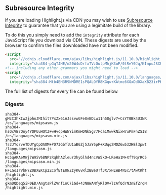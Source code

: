 ## Subresource Integrity

If you are loading Highlight.js via CDN you may wish to use [Subresource Integrity](https://developer.mozilla.org/en-US/docs/Web/Security/Subresource_Integrity) to guarantee that you are using a legimitate build of the library.

To do this you simply need to add the `integrity` attribute for each JavaScript file you download via CDN. These digests are used by the browser to confirm the files downloaded have not been modified.

```html
<script
  src="//cdnjs.cloudflare.com/ajax/libs/highlight.js/11.10.0/highlight.min.js"
  integrity="sha384-pGqTJHE/m20W4oDrfxTVzOutpMhjK3uP/0lReY0Jq/KInpuJSXUnk4WAYbciCLqT"></script>
<!-- including any other grammars you might need to load -->
<script
  src="//cdnjs.cloudflare.com/ajax/libs/highlight.js/11.10.0/languages/go.min.js"
  integrity="sha384-Mtb4EH3R9NMDME1sPQALOYR8KGqwrXAtmc6XGxDd0XaXB23irPKsuET0JjZt5utI"></script>
```

The full list of digests for every file can be found below.

### Digests

```
sha384-gMzC3hkIwZjphoJMIhit7PxZx61AJssvwGFe8vEDLw11n5Oglv7+CsYT0Bk4U3NR /es/languages/mipsasm.js
sha384-hzQcVB7Qny4YQPUuHQtZ+wHvcpHWNYimKmHONk5g77Fca1MwwkNixH7uPmFnZSIB /es/languages/mipsasm.min.js
sha384-Ts2JYqrveTDUYgCpQAOM+PD73GbTlU1aBGZj5JaY6pF+XUqq2MOZ6w532HEl3pwt /languages/mipsasm.js
sha384-Hc5qAKAeMWj7W95V6BNPzRqhhA2leur3hyGlhd4ncVW5kO+LReHa1M+XfT9qrRC5 /languages/mipsasm.min.js
sha384-H+LGoIrVbHYZUBXEKCp2ZCofEtEUNZzyKGvRlzBBeUTf3X/xHLWB4NSc/tAwtKht /highlight.js
sha384-gkmDQDeq5iF0ED/AmgtsPlZVnf1nC7iGd+43N8WANfyRlOV+lzAfQdrN3nEfZrqN /highlight.min.js
```

